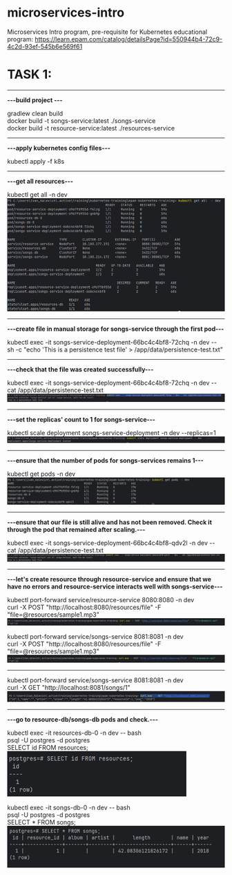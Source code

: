 # microservices-intro
Microservices Intro program, pre-requisite for Kubernetes educational program: https://learn.epam.com/catalog/detailsPage?id=550944b4-72c9-4c2d-93ef-545b6e569f61

# TASK 1:

---
**---build project ---**

gradlew clean build\
docker build -t songs-service:latest ./songs-service\
docker build -t resource-service:latest ./resources-service

---
**---apply kubernetes config files---**

kubectl apply -f k8s

---
**---get all resources---**

kubectl get all -n dev\
![img_1.png](resources/img_1.png)

---
**---create file in manual storage for songs-service through the first pod---**

kubectl exec -it songs-service-deployment-66bc4c4bf8-72chq -n dev -- sh -c "echo 'This is a persistence test file' > /app/data/persistence-test.txt"

---
**---check that the file was created successfully---**

kubectl exec -it songs-service-deployment-66bc4c4bf8-72chq -n dev -- cat /app/data/persistence-test.txt\
![img_2.png](resources/img_2.png)

---
**---set the replicas' count to 1 for songs-service---**

kubectl scale deployment songs-service-deployment -n dev --replicas=1\
![img_3.png](resources/img_3.png)

---
**---ensure that the number of pods for songs-services remains 1---**

kubectl get pods -n dev\
![img_4.png](resources/img_4.png)

---
**---ensure that our file is still alive and has not been removed. Check it through the pod that remained after scaling.---**

kubectl exec -it songs-service-deployment-66bc4c4bf8-qdv2l -n dev -- cat /app/data/persistence-test.txt\
![img_5.png](resources/img_5.png)

---
**---let's create resource through resource-service and ensure that we have no errors and resource-service interacts well with songs-service---**

kubectl port-forward service/resource-service 8080:8080 -n dev\
curl -X POST "http://localhost:8080/resources/file" -F "file=@resources/sample1.mp3"\
![img_6.png](resources/img_6.png)

kubectl port-forward service/songs-service 8081:8081 -n dev\
curl -X POST "http://localhost:8080/resources/file" -F "file=@resources/sample1.mp3"\
![img_7.png](resources/img_7.png)

---
kubectl port-forward service/songs-service 8081:8081 -n dev\
curl -X GET "http://localhost:8081/songs/1"\
![img_10.png](resources/img_10.png)

---
**---go to resource-db/songs-db pods and check.---**

kubectl exec -it resources-db-0 -n dev -- bash\
psql -U postgres -d postgres\
SELECT id FROM resources;\
![img_11.png](resources/img_11.png)

kubectl exec -it songs-db-0 -n dev -- bash\
psql -U postgres -d postgres\
SELECT * FROM songs;\
![img_12.png](resources/img_12.png)